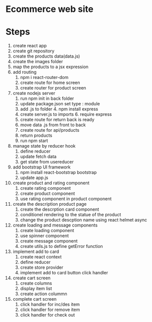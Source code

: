 # Ecommerce web site

# Steps

1. create react app
2. create git repository
3. create the products data(data.js)
4. create the images folder
5. map the products to a jsx expression
6. add routing
   1. npm i react-router-dom
   2. create route for home screen
   3. create router for product screen
7. create nodejs server
   1. run npm init in back folder
   2. update package.json set type : module
   3. add .js to folder 4. npm install express
   4. create server.js to imports 6. require express
   5. create route for return back is ready
   6. move data .js from front to back
   7. create route for api/products
   8. return products
   9. run npm start
8. manage state by reducer hook
   1. define reducer
   2. update fetch data
   3. get state from usereducer
9. add bootstrap UI framework
   1. npm install react-bootstrap bootstrap
   2. update app.js
10. create product and rating component
    1. create rating component
    2. create product component
    3. use rating component in product component
11. create the description product page
    1. create the descrption card component
    2. conditionel rendering to the statue of the product
    3. change the product descption name using react helmet async
12. create loading and message components
    1. create loading component
    2. use spinner component
    3. create message component
    4. create utils.js to define getError function
13. implement add to card
    1. create react context
    2. define reducer
    3. create store provider
    4. implement add to card button click handler
14. create cart screen
    1. create columns
    2. display item list
    3. create action colummn
15. complete cart screen
    1. click handler for inc/des item
    2. click handler for remove item
    3. click handler for check out
